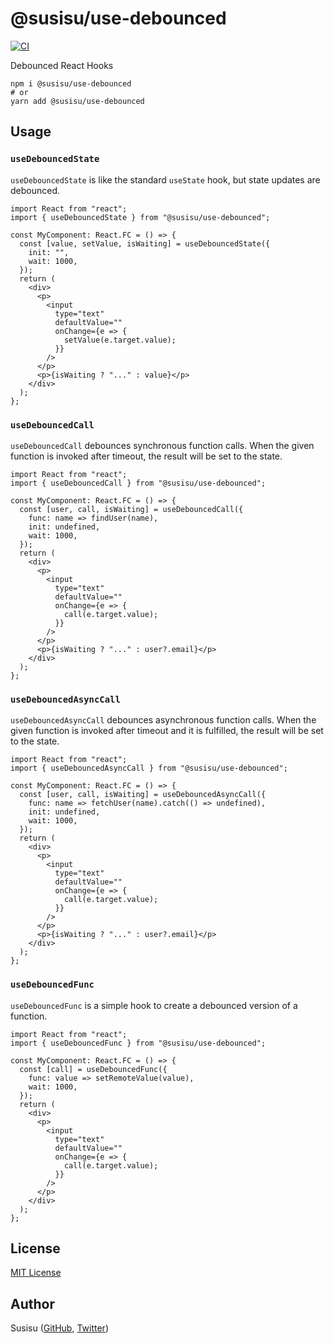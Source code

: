 # @susisu/use-debounced

[![CI](https://github.com/susisu/use-debounced/workflows/CI/badge.svg)](https://github.com/susisu/use-debounced/actions?query=workflow%3ACI)

Debounced React Hooks

``` shell
npm i @susisu/use-debounced
# or
yarn add @susisu/use-debounced
```

## Usage
### `useDebouncedState`
`useDebouncedState` is like the standard `useState` hook, but state updates are debounced.

``` tsx
import React from "react";
import { useDebouncedState } from "@susisu/use-debounced";

const MyComponent: React.FC = () => {
  const [value, setValue, isWaiting] = useDebouncedState({
    init: "",
    wait: 1000,
  });
  return (
    <div>
      <p>
        <input
          type="text"
          defaultValue=""
          onChange={e => {
            setValue(e.target.value);
          }}
        />
      </p>
      <p>{isWaiting ? "..." : value}</p>
    </div>
  );
};
```

### `useDebouncedCall`
`useDebouncedCall` debounces synchronous function calls. When the given function is invoked after timeout, the result will be set to the state.

``` tsx
import React from "react";
import { useDebouncedCall } from "@susisu/use-debounced";

const MyComponent: React.FC = () => {
  const [user, call, isWaiting] = useDebouncedCall({
    func: name => findUser(name),
    init: undefined,
    wait: 1000,
  });
  return (
    <div>
      <p>
        <input
          type="text"
          defaultValue=""
          onChange={e => {
            call(e.target.value);
          }}
        />
      </p>
      <p>{isWaiting ? "..." : user?.email}</p>
    </div>
  );
};
```

### `useDebouncedAsyncCall`
`useDebouncedAsyncCall` debounces asynchronous function calls. When the given function is invoked after timeout and it is fulfilled, the result will be set to the state.

``` tsx
import React from "react";
import { useDebouncedAsyncCall } from "@susisu/use-debounced";

const MyComponent: React.FC = () => {
  const [user, call, isWaiting] = useDebouncedAsyncCall({
    func: name => fetchUser(name).catch(() => undefined),
    init: undefined,
    wait: 1000,
  });
  return (
    <div>
      <p>
        <input
          type="text"
          defaultValue=""
          onChange={e => {
            call(e.target.value);
          }}
        />
      </p>
      <p>{isWaiting ? "..." : user?.email}</p>
    </div>
  );
};
```

### `useDebouncedFunc`
`useDebouncedFunc` is a simple hook to create a debounced version of a function.

``` tsx
import React from "react";
import { useDebouncedFunc } from "@susisu/use-debounced";

const MyComponent: React.FC = () => {
  const [call] = useDebouncedFunc({
    func: value => setRemoteValue(value),
    wait: 1000,
  });
  return (
    <div>
      <p>
        <input
          type="text"
          defaultValue=""
          onChange={e => {
            call(e.target.value);
          }}
        />
      </p>
    </div>
  );
};
```

## License

[MIT License](http://opensource.org/licenses/mit-license.php)

## Author

Susisu ([GitHub](https://github.com/susisu), [Twitter](https://twitter.com/susisu2413))
